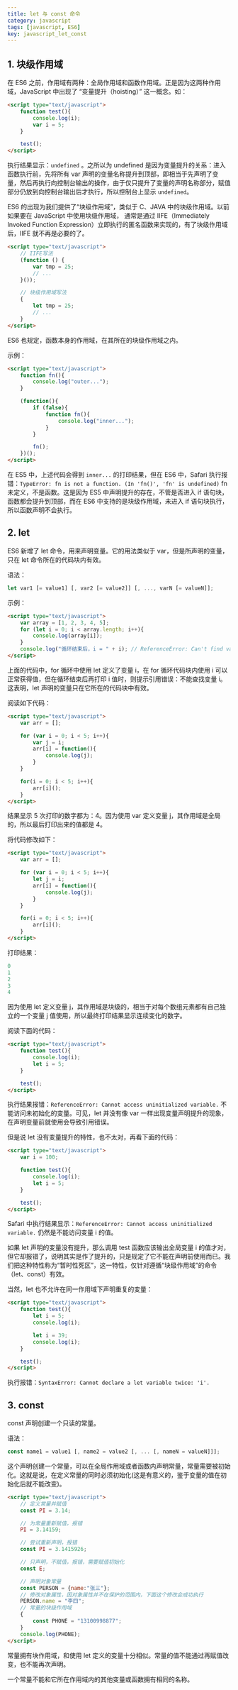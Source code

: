 ```yaml
---
title: let 与 const 命令
category: javascript
tags: [javascript, ES6]
key: javascript_let_const
---
```


## 1. 块级作用域

在 ES6 之前，作用域有两种：全局作用域和函数作用域。正是因为这两种作用域，JavaScript 中出现了 “变量提升（hoisting）” 这一概念。如：

```html
<script type="text/javascript">
	function test(){
		console.log(i);
		var i = 5;
	}

	test();
</script>
```

执行结果显示：`undefined` 。之所以为 undefined 是因为变量提升的关系：进入函数执行前，先将所有 var 声明的变量名称提升到顶部，即相当于先声明了变量，然后再执行向控制台输出的操作，由于仅只提升了变量的声明名称部分，赋值部分仍放到向控制台输出后才执行，所以控制台上显示 `undefined`。

ES6 的出现为我们提供了“块级作用域”，类似于 C、JAVA 中的块级作用域。以前如果要在 JavaScript 中使用块级作用域， 通常是通过 IIFE（Immediately Invoked Function Expression）立即执行的匿名函数来实现的，有了块级作用域后，IIFE 就不再是必要的了。

```html
<script type="text/javascript">
	// IIFE写法
	(function () {
		var tmp = 25;
		// ...
	}());

	// 块级作用域写法
	{
		let tmp = 25;
		// ...
	}
</script>
```

ES6 也规定，函数本身的作用域，在其所在的块级作用域之内。

示例：

```html
<script type="text/javascript">
	function fn(){
		console.log("outer...");
	}

	(function(){
		if (false){
			function fn(){
				console.log("inner...");
			}
		}

		fn();
	})();
</script>
```

在 ES5 中，上述代码会得到 `inner...` 的打印结果，但在 ES6 中，Safari 执行报错：`TypeError: fn is not a function. (In 'fn()', 'fn' is undefined)` fn 未定义，不是函数。这是因为 ES5 中声明提升的存在，不管是否进入 if 语句块，函数都会提升到顶部，而在 ES6 中支持的是块级作用域，未进入 if 语句块执行，所以函数声明不会执行。

## 2. let

ES6 新增了 let 命令，用来声明变量。它的用法类似于 var，但是所声明的变量，只在 let 命令所在的代码块内有效。

语法：

```javascript
let var1 [= value1] [, var2 [= value2]] [, ..., varN [= valueN]];
```

示例：

```html
<script type="text/javascript">
	var array = [1, 2, 3, 4, 5];
	for (let i = 0; i < array.length; i++){
		console.log(array[i]);
	}
	console.log("循环结束后，i = " + i); // ReferenceError: Can't find variable: i
</script>
```

上面的代码中，for 循环中使用 let 定义了变量 i，在 for 循环代码块内使用 i 可以正常获得值，但在循环结束后再打印 i 值时，则提示引用错误：不能查找变量 i。这表明，let 声明的变量只在它所在的代码块中有效。

阅读如下代码：

```html
<script type="text/javascript">
	var arr = [];

	for (var i = 0; i < 5; i++){
		var j = i;
		arr[i] = function(){
			console.log(j);
		}
	}

	for(i = 0; i < 5; i++){
		arr[i]();
	}
</script>
```

结果显示 5 次打印的数字都为：4。因为使用 var 定义变量 j，其作用域是全局的，所以最后打印出来的值都是 4。

将代码修改如下：

```html
<script type="text/javascript">
	var arr = [];

	for (var i = 0; i < 5; i++){
		let j = i;
		arr[i] = function(){
			console.log(j);
		}
	}

	for(i = 0; i < 5; i++){
		arr[i]();
	}
</script>
```

打印结果：

```javascript
0
1
2
3
4
```

因为使用 let 定义变量 j，其作用域是块级的，相当于对每个数组元素都有自己独立的一个变量 j 值使用，所以最终打印结果显示连续变化的数字。

阅读下面的代码：

```html
<script type="text/javascript">
	function test(){
		console.log(i);
		let i = 5;
	}

	test();
</script>
```

执行结果报错：`ReferenceError: Cannot access uninitialized variable.` 不能访问未初始化的变量。可见，let 并没有像 var 一样出现变量声明提升的现象，在声明变量前就使用会导致引用错误。

但是说 let 没有变量提升的特性，也不太对，再看下面的代码：

```html
<script type="text/javascript">
	var i = 100;

	function test(){
		console.log(i);
		let i = 5;
	}

	test();
</script>
```

Safari 中执行结果显示：`ReferenceError: Cannot access uninitialized variable.` 仍然是不能访问变量 i 的值。

如果 let 声明的变量没有提升，那么调用 test 函数应该输出全局变量 i 的值才对，但它却报错了，说明其实是作了提升的，只是规定了它不能在声明前使用而已。我们把这种特性称为“暂时性死区”，这一特性，仅针对遵循“块级作用域”的命令（let、const）有效。

当然，let 也不允许在同一作用域下声明重复的变量：

```html
<script type="text/javascript">
	function test(){
		let i = 5;
		console.log(i);

		let i = 39;
		console.log(i);
	}

	test();
</script>
```

执行报错：`SyntaxError: Cannot declare a let variable twice: 'i'.`

## 3. const

const 声明创建一个只读的常量。

语法：

```javascript
const name1 = value1 [, name2 = value2 [, ... [, nameN = valueN]]];
```

这个声明创建一个常量，可以在全局作用域或者函数内声明常量，常量需要被初始化。这就是说，在定义常量的同时必须初始化(这是有意义的，鉴于变量的值在初始化后就不能改变)。

```html
<script type="text/javascript">
	// 定义常量并赋值
	const PI = 3.14;

	// 为常量重新赋值，报错
	PI = 3.14159;

	// 尝试重新声明，报错
	const PI = 3.1415926;

	// 只声明，不赋值，报错，需要赋值初始化
	const E;

	// 声明对象常量
	const PERSON = {name:"张三"};
	// 修改对象属性，因对象属性并不在保护的范围内，下面这个修改会成功执行
	PERSON.name = "李四";
	// 常量的块级作用域
	{
		const PHONE = "13100998877";
	}
	console.log(PHONE);
</script>
```

常量拥有块作用域，和使用 let 定义的变量十分相似。常量的值不能通过再赋值改变，也不能再次声明。

一个常量不能和它所在作用域内的其他变量或函数拥有相同的名称。

